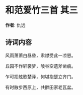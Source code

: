 # 和范爱竹三首  其三

**作者**: 仇远

## 诗词内容

风雨萧萧白昼昏，肃襟受此一凉恩。

丘园不作轩裳梦，陵谷空遗斧凿痕。

乍可扣舷歌楚泽，何堪抱瑟立齐门。

有时散步西原上，共醉田家老瓦盆。

